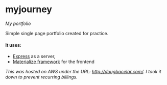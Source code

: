 # myjourney
_My portfolio_

Simple single page portfolio created for practice.

#### It uses:
  * [Express](https://expressjs.com/) as a server, 
  * [Materialize framework](http://materializecss.com/) for the frontend 

_This was hosted on AWS under the URL: http://dougbacelar.com/. I took it down to prevent recurring billings._
